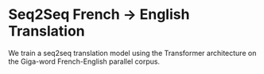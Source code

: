 # Seq2Seq French -> English Translation

We train a seq2seq translation model using the Transformer architecture on the Giga-word French-English parallel corpus.
